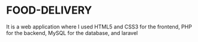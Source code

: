 # FOOD-DELIVERY
It is a web application
where I used HTML5
and CSS3 for the
frontend, PHP for the
backend, MySQL for
the database, and
laravel
